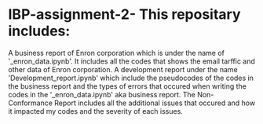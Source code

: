 # IBP-assignment-2- This repositary includes:
A business report of Enron corporation which is under the name of '_enron_data.ipynb'. It includes all the codes that shows the email tarffic and other data of Enron corporation.
A development report under the name 'Development_report.ipynb' which include the pseudocodes of the codes in the business report and the types of errors that occured when writing the codes in the '_enron_data.ipynb' aka business report.
The Non-Conformance Report includes all the additional issues that occured and how it impacted my codes and the severity of each issues.
